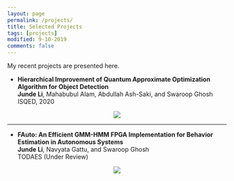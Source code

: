 ```yaml
---
layout: page
permalink: /projects/
title: Selected Projects
tags: [projects]
modified: 9-10-2019
comments: false
---
```


My recent projects are presented here.

* **Hierarchical Improvement of Quantum Approximate Optimization Algorithm for Object Detection**<br />
          <b>Junde Li</b>, Mahabubul Alam, Abdullah Ash-Saki, and Swaroop Ghosh<br />
         ISQED, 2020<br />
 <p align="center" ><img src="{{ site.url }}/img/isqed-qubo.png"></p>

------------------

* **FAuto: An Efficient GMM-HMM FPGA Implementation for Behavior Estimation in Autonomous Systems**<br />
          <b>Junde Li</b>, Navyata Gattu, and Swaroop Ghosh<br />
          TODAES (Under Review)<br />

<p align="center" ><img src="{{ site.url }}/img/toades-pipeline.png"></p>

